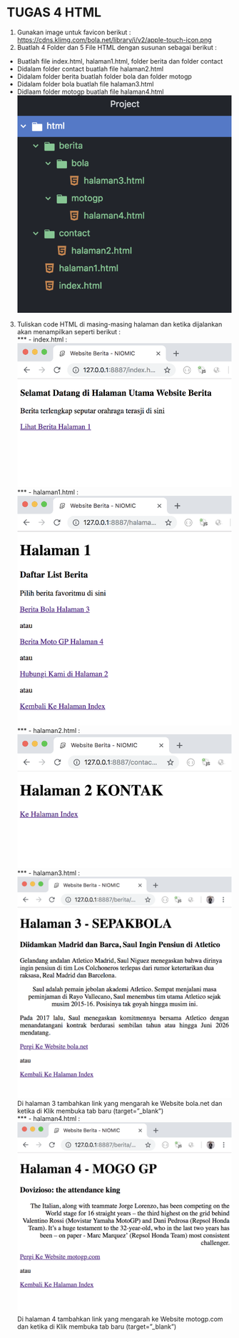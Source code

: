 # TUGAS 4 HTML
1. Gunakan image untuk favicon berikut : https://cdns.klimg.com/bola.net/library/i/v2/apple-touch-icon.png  
2. Buatlah 4 Folder dan 5 File HTML dengan susunan sebagai berikut :  
- Buatlah file index.html, halaman1.html, folder berita dan folder contact  
- Didalam folder contact buatlah file halaman2.html  
- Didalam folder berita buatlah folder bola dan folder motogp  
- Didalam folder bola buatlah file halaman3.html  
- Didlaam folder motogp buatlah file halaman4.html  
![gambar tugas4html](tugas4html.png)  
3. Tuliskan code HTML di masing-masing halaman dan ketika dijalankan akan menampilkan seperti berikut :  
*** - index.html :  
![gambar tugas4html](tugas4html-1.png) 
*** - halaman1.html :  
![gambar tugas4html](tugas4html-2.png)  
*** - halaman2.html :  
![gambar tugas4html](tugas4html-3.png)  
*** - halaman3.html :  
![gambar tugas4html](tugas4html-4.png)  
Di halaman 3 tambahkan link yang mengarah ke Website bola.net dan ketika di Klik membuka tab baru (target=”_blank”)  
*** - halaman4.html :  
![gambar tugas4html](tugas4html-5.PNG)  
Di halaman 4 tambahkan link yang mengarah ke Website motogp.com dan ketika di Klik membuka tab baru (target=”_blank”)  



